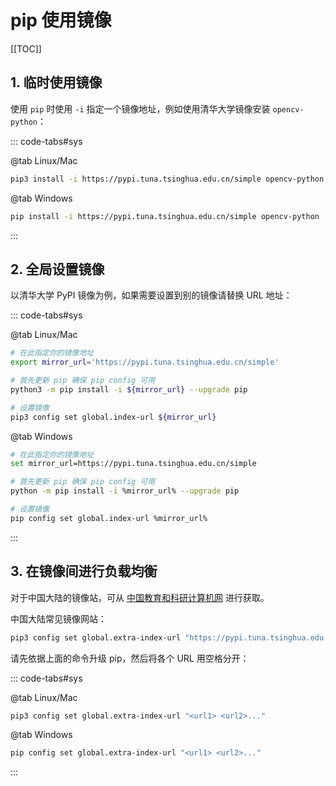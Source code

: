 # pip 使用镜像

[[TOC]]

## 1. 临时使用镜像

使用 `pip` 时使用 `-i` 指定一个镜像地址，例如使用清华大学镜像安装 `opencv-python`：

::: code-tabs#sys

@tab Linux/Mac

```bash
pip3 install -i https://pypi.tuna.tsinghua.edu.cn/simple opencv-python
```

@tab Windows

```bash
pip install -i https://pypi.tuna.tsinghua.edu.cn/simple opencv-python
```

:::

## 2. 全局设置镜像

以清华大学 PyPI 镜像为例，如果需要设置到别的镜像请替换 URL 地址：

::: code-tabs#sys

@tab Linux/Mac

```bash
# 在此指定你的镜像地址
export mirror_url='https://pypi.tuna.tsinghua.edu.cn/simple'

# 首先更新 pip 确保 pip config 可用
python3 -m pip install -i ${mirror_url} --upgrade pip

# 设置镜像
pip3 config set global.index-url ${mirror_url}
```

@tab Windows

```bash
# 在此指定你的镜像地址
set mirror_url=https://pypi.tuna.tsinghua.edu.cn/simple

# 首先更新 pip 确保 pip config 可用
python -m pip install -i %mirror_url% --upgrade pip

# 设置镜像
pip config set global.index-url %mirror_url%
```

:::

## 3. 在镜像间进行负载均衡

对于中国大陆的镜像站，可从 [中国教育和科研计算机网](https://mirrors.cernet.edu.cn/list/pypi) 进行获取。

中国大陆常见镜像网站：

```bash
pip3 config set global.extra-index-url "https://pypi.tuna.tsinghua.edu.cn/simple/ https://mirrors.aliyun.com/pypi/simple/ https://repo.huaweicloud.com/repository/pypi/simple/ https://mirrors.bfsu.edu.cn/pypi/web/simple/"
```

请先依据上面的命令升级 pip，然后将各个 URL 用空格分开：

::: code-tabs#sys

@tab Linux/Mac

```bash
pip3 config set global.extra-index-url "<url1> <url2>..."
```

@tab Windows

```bash
pip config set global.extra-index-url "<url1> <url2>..."
```

:::
